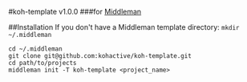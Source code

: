 #koh-template v1.0.0
###for [Middleman](//middlemanapp.com)

##Installation
If you don't have a Middleman template directory:
`mkdir ~/.middleman`

```
cd ~/.middleman
git clone git@github.com:kohactive/koh-template.git
cd path/to/projects
middleman init -T koh-template <project_name>
```
